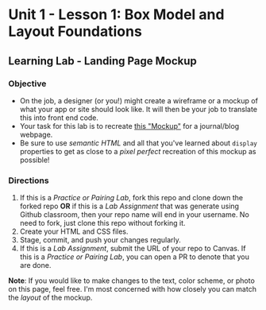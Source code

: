 # Unit 1 - Lesson 1: Box Model and Layout Foundations
## Learning Lab - Landing Page Mockup

### Objective 
* On the job, a designer (or you!) might create a wireframe or a mockup of what your app or site should look like. It will then be your job to translate this into front end code.
* Your task for this lab is to recreate [this "Mockup"](https://www.figma.com/proto/Vm0MzNYpiV6ihbQHOb1SCH/9.12.19-Code-a-long-1?scaling=min-zoom&node-id=1%3A3) for a journal/blog webpage.
* Be sure to use _semantic HTML_ and all that you've learned about `display` properties to get as close to a _pixel perfect_ recreation of this mockup as possible!

### Directions
  1. If this is a *Practice or Pairing Lab*, fork this repo and clone down the forked repo **OR** if this is a *Lab Assignment* that was generate using Github classroom, then your repo name will end in your username. No need to fork, just clone this repo without forking it.
  2. Create your HTML and CSS files.
  3. Stage, commit, and push your changes regularly.
  4. If this is a *Lab Assignment*, submit the URL of your repo to Canvas. If this is a *Practice or Pairing Lab*, you can open a PR to denote that you are done.

**Note**: If you would like to make changes to the text, color scheme, or photo on this page, feel free. I'm most concerned with how closely you can match the _layout_ of the mockup.
